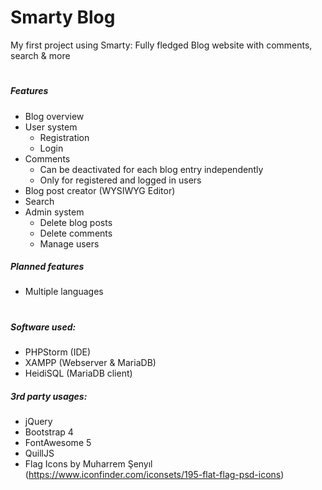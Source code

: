 # Smarty Blog
My first project using Smarty: Fully fledged Blog website with comments, search & more
#
##### Features
- Blog overview
- User system
  - Registration
  - Login
- Comments
  - Can be deactivated for each blog entry independently
  - Only for registered and logged in users
- Blog post creator (WYSIWYG Editor)
- Search
- Admin system
  - Delete blog posts
  - Delete comments
  - Manage users
##### Planned features
- Multiple languages
#
##### Software used:
- PHPStorm (IDE)
- XAMPP (Webserver & MariaDB)
- HeidiSQL (MariaDB client)

##### 3rd party usages:
- jQuery
- Bootstrap 4
- FontAwesome 5
- QuillJS
- Flag Icons by Muharrem Şenyıl (https://www.iconfinder.com/iconsets/195-flat-flag-psd-icons)


